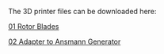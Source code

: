 The 3D printer files can be downloaded here:

[01 Rotor Blades](https://tubcloud.tu-berlin.de/s/gkeiq44S942ZKe3)

[02 Adapter to Ansmann Generator](https://tubcloud.tu-berlin.de/s/N5EZWiJLEPLzEFw)
